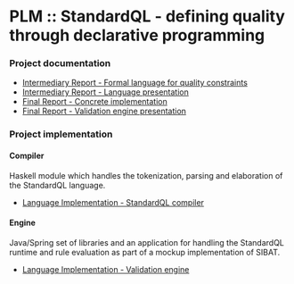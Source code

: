 # PLM :: StandardQL - defining quality through declarative programming

### Project documentation

- [Intermediary Report - Formal language for quality constraints](intermediary-report.pdf)
- [Intermediary Report - Language presentation](intermediary-presentation.pdf)
- [Final Report - Concrete implementation](final-report.pdf)
- [Final Report - Validation engine presentation](final-presentation.pdf)

### Project implementation

#### Compiler

Haskell module which handles the tokenization, parsing and elaboration of the StandardQL language.

- [Language Implementation - StandardQL compiler](compiler/)

#### Engine

Java/Spring set of libraries and an application for handling the StandardQL runtime and rule evaluation as part of a mockup implementation of SIBAT.

- [Language Implementation - Validation engine](engine/)

